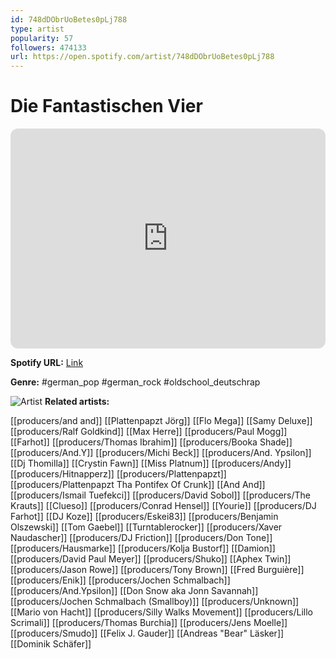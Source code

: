 ```yaml
---
id: 748dDObrUoBetes0pLj788
type: artist
popularity: 57
followers: 474133
url: https://open.spotify.com/artist/748dDObrUoBetes0pLj788
---
```

# Die Fantastischen Vier

<iframe style="border-radius:12px" src="https://open.spotify.com/embed/artist/748dDObrUoBetes0pLj788" width="100%" height="352" frameBorder="0" allowfullscreen="" allow="autoplay; clipboard-write; encrypted-media; fullscreen; picture-in-picture" loading="lazy"></iframe>

**Spotify URL:** [Link](https://open.spotify.com/artist/748dDObrUoBetes0pLj788)

**Genre:**  #german_pop #german_rock #oldschool_deutschrap

![Artist](https://i.scdn.co/image/ab6761610000e5eb7336d301983fa4c2b73ea4ef)
**Related artists:**

[[producers/and and]]
[[Plattenpapzt Jörg]]
[[Flo Mega]]
[[Samy Deluxe]]
[[producers/Ralf Goldkind]]
[[Max Herre]]
[[producers/Paul Mogg]]
[[Farhot]]
[[producers/Thomas Ibrahim]]
[[producers/Booka Shade]]
[[producers/And.Y]]
[[producers/Michi Beck]]
[[producers/And. Ypsilon]]
[[Dj Thomilla]]
[[Crystin Fawn]]
[[Miss Platnum]]
[[producers/Andy]]
[[producers/Hitnapperz]]
[[producers/Plattenpapzt]]
[[producers/Plattenpapzt Tha Pontifex Of Crunk]]
[[And And]]
[[producers/Ismail Tuefekci]]
[[producers/David Sobol]]
[[producers/The Krauts]]
[[Clueso]]
[[producers/Conrad Hensel]]
[[Yourie]]
[[producers/DJ Farhot]]
[[DJ Koze]]
[[producers/Eskei83]]
[[producers/Benjamin Olszewski]]
[[Tom Gaebel]]
[[Turntablerocker]]
[[producers/Xaver Naudascher]]
[[producers/DJ Friction]]
[[producers/Don Tone]]
[[producers/Hausmarke]]
[[producers/Kolja Bustorf]]
[[Damion]]
[[producers/David Paul Meyer]]
[[producers/Shuko]]
[[Aphex Twin]]
[[producers/Jason Rowe]]
[[producers/Tony Brown]]
[[Fred Burguière]]
[[producers/Enik]]
[[producers/Jochen Schmalbach]]
[[producers/And.Ypsilon]]
[[Don Snow aka Jonn Savannah]]
[[producers/Jochen Schmalbach (Smallboy)]]
[[producers/Unknown]]
[[Mario von Hacht]]
[[producers/Silly Walks Movement]]
[[producers/Lillo Scrimali]]
[[producers/Thomas Burchia]]
[[producers/Jens Moelle]]
[[producers/Smudo]]
[[Felix J. Gauder]]
[[Andreas "Bear" Läsker]]
[[Dominik Schäfer]]
